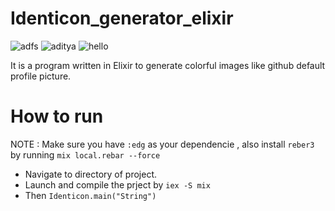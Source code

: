 # Identicon_generator_elixir

![adfs](https://user-images.githubusercontent.com/31379541/156203959-28796b54-cb9c-430c-84f9-5daf6cc2fdd4.png)
![aditya](https://user-images.githubusercontent.com/31379541/156204003-4fed15cf-d1ca-42dd-89e7-ea9c89839e28.png)
![hello](https://user-images.githubusercontent.com/31379541/156204065-9d753936-3001-4347-8357-f5a39d815fc1.png)

It is a program written in Elixir to generate colorful images like github default profile picture.

# How to run

NOTE : Make sure you have ```:edg```  as your dependencie , also install ```reber3``` by running ```mix local.rebar --force```

- Navigate to directory of project.
- Launch and compile the prject by ```iex -S mix```
- Then ```Identicon.main("String")```
